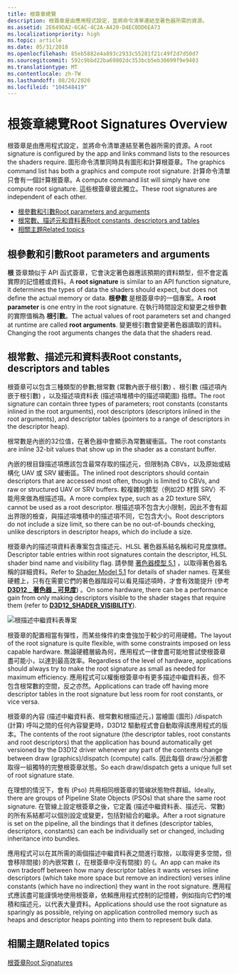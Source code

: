 ```yaml
---
title: 根簽章總覽
description: 根簽章是由應用程式設定，並將命令清單連結至著色器所需的資源。
ms.assetid: 2E649DA2-6CAC-4C2A-A420-D4EC0DD6EA73
ms.localizationpriority: high
ms.topic: article
ms.date: 05/31/2018
ms.openlocfilehash: 85eb5882e4a893c2933c55281f21c49f2d7d50d7
ms.sourcegitcommit: 592c9bbd22ba69802dc353bcb5eb30699f9e9403
ms.translationtype: MT
ms.contentlocale: zh-TW
ms.lasthandoff: 08/20/2020
ms.locfileid: "104548419"
---
```

# <a name="root-signatures-overview"></a><span data-ttu-id="11d64-103">根簽章總覽</span><span class="sxs-lookup"><span data-stu-id="11d64-103">Root Signatures Overview</span></span>

<span data-ttu-id="11d64-104">根簽章是由應用程式設定，並將命令清單連結至著色器所需的資源。</span><span class="sxs-lookup"><span data-stu-id="11d64-104">A root signature is configured by the app and links command lists to the resources the shaders require.</span></span> <span data-ttu-id="11d64-105">圖形命令清單同時具有圖形和計算根簽章。</span><span class="sxs-lookup"><span data-stu-id="11d64-105">The graphics command list has both a graphics and compute root signature.</span></span> <span data-ttu-id="11d64-106">計算命令清單只會有一個計算根簽章。</span><span class="sxs-lookup"><span data-stu-id="11d64-106">A compute command list will simply have one compute root signature.</span></span> <span data-ttu-id="11d64-107">這些根簽章彼此獨立。</span><span class="sxs-lookup"><span data-stu-id="11d64-107">These root signatures are independent of each other.</span></span>

-   [<span data-ttu-id="11d64-108">根參數和引數</span><span class="sxs-lookup"><span data-stu-id="11d64-108">Root parameters and arguments</span></span>](#root-parameters-and-arguments)
-   [<span data-ttu-id="11d64-109">根常數、描述元和資料表</span><span class="sxs-lookup"><span data-stu-id="11d64-109">Root constants, descriptors and tables</span></span>](#root-constants-descriptors-and-tables)
-   [<span data-ttu-id="11d64-110">相關主題</span><span class="sxs-lookup"><span data-stu-id="11d64-110">Related topics</span></span>](#related-topics)

## <a name="root-parameters-and-arguments"></a><span data-ttu-id="11d64-111">根參數和引數</span><span class="sxs-lookup"><span data-stu-id="11d64-111">Root parameters and arguments</span></span>

<span data-ttu-id="11d64-112">**根** 簽章類似于 API 函式簽章，它會決定著色器應該預期的資料類型，但不會定義實際的記憶體或資料。</span><span class="sxs-lookup"><span data-stu-id="11d64-112">A **root signature** is similar to an API function signature, it determines the types of data the shaders should expect, but does not define the actual memory or data.</span></span> <span data-ttu-id="11d64-113">**根參數** 是根簽章中的一個專案。</span><span class="sxs-lookup"><span data-stu-id="11d64-113">A **root parameter** is one entry in the root signature.</span></span> <span data-ttu-id="11d64-114">在執行時間設定和變更之根參數的實際值稱為 **根引數**。</span><span class="sxs-lookup"><span data-stu-id="11d64-114">The actual values of root parameters set and changed at runtime are called **root arguments**.</span></span> <span data-ttu-id="11d64-115">變更根引數會變更著色器讀取的資料。</span><span class="sxs-lookup"><span data-stu-id="11d64-115">Changing the root arguments changes the data that the shaders read.</span></span>

## <a name="root-constants-descriptors-and-tables"></a><span data-ttu-id="11d64-116">根常數、描述元和資料表</span><span class="sxs-lookup"><span data-stu-id="11d64-116">Root constants, descriptors and tables</span></span>

<span data-ttu-id="11d64-117">根簽章可以包含三種類型的參數;根常數 (常數內嵌于根引數) 、根引數 (描述項內嵌于根引數) ，以及描述項資料表 (描述項堆積中的描述項範圍) 指標。</span><span class="sxs-lookup"><span data-stu-id="11d64-117">The root signature can contain three types of parameters; root constants (constants inlined in the root arguments), root descriptors (descriptors inlined in the root arguments), and descriptor tables (pointers to a range of descriptors in the descriptor heap).</span></span>

<span data-ttu-id="11d64-118">根常數是內嵌的32位值，在著色器中會顯示為常數緩衝區。</span><span class="sxs-lookup"><span data-stu-id="11d64-118">The root constants are inline 32-bit values that show up in the shader as a constant buffer.</span></span>

<span data-ttu-id="11d64-119">內嵌的根目錄描述項應該包含最常存取的描述元，但限制為 CBVs，以及原始或結構化 UAV 或 SRV 緩衝區。</span><span class="sxs-lookup"><span data-stu-id="11d64-119">The inlined root descriptors should contain descriptors that are accessed most often, though is limited to CBVs, and raw or structured UAV or SRV buffers.</span></span> <span data-ttu-id="11d64-120">較複雜的類型（例如2D 材質 SRV）不能用來做為根描述項。</span><span class="sxs-lookup"><span data-stu-id="11d64-120">A more complex type, such as a 2D texture SRV, cannot be used as a root descriptor.</span></span> <span data-ttu-id="11d64-121">根描述項不包含大小限制，因此不會有超出界限的檢查，與描述項堆積中的描述項不同，它包含大小。</span><span class="sxs-lookup"><span data-stu-id="11d64-121">Root descriptors do not include a size limit, so there can be no out-of-bounds checking, unlike descriptors in descriptor heaps, which do include a size.</span></span>

<span data-ttu-id="11d64-122">根簽章內的描述項資料表專案包含描述元、HLSL 著色器系結名稱和可見度旗標。</span><span class="sxs-lookup"><span data-stu-id="11d64-122">Descriptor table entries within root signatures contain the descriptor, HLSL shader bind name and visibility flag.</span></span> <span data-ttu-id="11d64-123">請參閱 [著色器模型 5.1](/windows/desktop/direct3dhlsl/shader-model-5-1) ，以取得著色器名稱的詳細資料。</span><span class="sxs-lookup"><span data-stu-id="11d64-123">Refer to [Shader Model 5.1](/windows/desktop/direct3dhlsl/shader-model-5-1) for details of shader names.</span></span> <span data-ttu-id="11d64-124">在某些硬體上，只有在需要它們的著色器階段可以看見描述項時，才會有效能提升 (參考 [**D3D12 \_ 著色器 \_ 可見度**](/windows/desktop/api/d3d12/ne-d3d12-d3d12_shader_visibility)) 。</span><span class="sxs-lookup"><span data-stu-id="11d64-124">On some hardware, there can be a performance gain from only making descriptors visible to the shader stages that require them (refer to [**D3D12\_SHADER\_VISIBILITY**](/windows/desktop/api/d3d12/ne-d3d12-d3d12_shader_visibility)).</span></span>

![根描述中繼資料表專案](images/root-descriptor-table.png)

<span data-ttu-id="11d64-126">根簽章的配置相當有彈性，而某些條件約束會強加于較少的可用硬體。</span><span class="sxs-lookup"><span data-stu-id="11d64-126">The layout of the root signature is quite flexible, with some constraints imposed on less capable hardware.</span></span> <span data-ttu-id="11d64-127">無論硬體層級為何，應用程式一律會盡可能地嘗試使根簽章盡可能小，以達到最高效率。</span><span class="sxs-lookup"><span data-stu-id="11d64-127">Regardless of the level of hardware, applications should always try to make the root signature as small as needed for maximum efficiency.</span></span> <span data-ttu-id="11d64-128">應用程式可以權衡根簽章中有更多描述中繼資料表，但不包含根常數的空間，反之亦然。</span><span class="sxs-lookup"><span data-stu-id="11d64-128">Applications can trade off having more descriptor tables in the root signature but less room for root constants, or vice versa.</span></span>

<span data-ttu-id="11d64-129">根簽章的內容 (描述中繼資料表、根常數和根描述元，) 當繪圖 (圖形) /dispatch (計算) 呼叫之間的任何內容變更時，D3D12 驅動程式會自動取得該應用程式的版本。</span><span class="sxs-lookup"><span data-stu-id="11d64-129">The contents of the root signature (the descriptor tables, root constants and root descriptors) that the application has bound automatically get versioned by the D3D12 driver whenever any part of the contents change between draw (graphics)/dispatch (compute) calls.</span></span> <span data-ttu-id="11d64-130">因此每個 draw/分派都會取得一組獨特的完整根簽章狀態。</span><span class="sxs-lookup"><span data-stu-id="11d64-130">So each draw/dispatch gets a unique full set of root signature state.</span></span>

<span data-ttu-id="11d64-131">在理想的情況下，會有 (Pso) 共用相同根簽章的管線狀態物件群組。</span><span class="sxs-lookup"><span data-stu-id="11d64-131">Ideally, there are groups of Pipeline State Objects (PSOs) that share the same root signature.</span></span> <span data-ttu-id="11d64-132">在管線上設定根簽章之後，它定義 (描述中繼資料表、描述元、常數) 的所有系結都可以個別設定或變更，包括對組合的繼承。</span><span class="sxs-lookup"><span data-stu-id="11d64-132">After a root signature is set on the pipeline, all the bindings that it defines (descriptor tables, descriptors, constants) can each be individually set or changed, including inheritance into bundles.</span></span>

<span data-ttu-id="11d64-133">應用程式可以在其所需的兩個描述中繼資料表之間進行取捨，以取得更多空間，但會移除間接) 的內嵌常數 (，在根簽章中沒有間接) 的 (。</span><span class="sxs-lookup"><span data-stu-id="11d64-133">An app can make its own tradeoff between how many descriptor tables it wants verses inline descriptors (which take more space but remove an indirection) verses inline constants (which have no indirection) they want in the root signature.</span></span> <span data-ttu-id="11d64-134">應用程式應該盡可能謹慎地使用根簽章，依賴應用程式控制的記憶體，例如指向它們的堆積和描述元，以代表大量資料。</span><span class="sxs-lookup"><span data-stu-id="11d64-134">Applications should use the root signature as sparingly as possible, relying on application controlled memory such as heaps and descriptor heaps pointing into them to represent bulk data.</span></span>

## <a name="related-topics"></a><span data-ttu-id="11d64-135">相關主題</span><span class="sxs-lookup"><span data-stu-id="11d64-135">Related topics</span></span>

<dl> <dt>

[<span data-ttu-id="11d64-136">根簽章</span><span class="sxs-lookup"><span data-stu-id="11d64-136">Root Signatures</span></span>](root-signatures.md)
</dt> </dl>

 

 